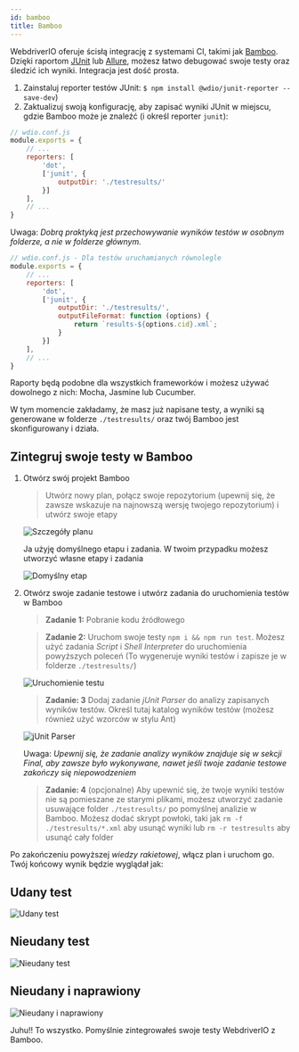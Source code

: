 ```yaml
---
id: bamboo
title: Bamboo
---
```


WebdriverIO oferuje ścisłą integrację z systemami CI, takimi jak [Bamboo](https://www.atlassian.com/software/bamboo). Dzięki raportom [JUnit](https://webdriver.io/docs/junit-reporter.html) lub [Allure](https://webdriver.io/docs/allure-reporter.html), możesz łatwo debugować swoje testy oraz śledzić ich wyniki. Integracja jest dość prosta.

1. Zainstaluj reporter testów JUnit: `$ npm install @wdio/junit-reporter --save-dev`)
1. Zaktualizuj swoją konfigurację, aby zapisać wyniki JUnit w miejscu, gdzie Bamboo może je znaleźć (i określ reporter `junit`):

```js
// wdio.conf.js
module.exports = {
    // ...
    reporters: [
        'dot',
        ['junit', {
            outputDir: './testresults/'
        }]
    ],
    // ...
}
```
Uwaga: *Dobrą praktyką jest przechowywanie wyników testów w osobnym folderze, a nie w folderze głównym.*

```js
// wdio.conf.js - Dla testów uruchamianych równolegle
module.exports = {
    // ...
    reporters: [
        'dot',
        ['junit', {
            outputDir: './testresults/',
            outputFileFormat: function (options) {
                return `results-${options.cid}.xml`;
            }
        }]
    ],
    // ...
}
```

Raporty będą podobne dla wszystkich frameworków i możesz używać dowolnego z nich: Mocha, Jasmine lub Cucumber.

W tym momencie zakładamy, że masz już napisane testy, a wyniki są generowane w folderze ```./testresults/``` oraz twój Bamboo jest skonfigurowany i działa.

## Zintegruj swoje testy w Bamboo

1. Otwórz swój projekt Bamboo
    > Utwórz nowy plan, połącz swoje repozytorium (upewnij się, że zawsze wskazuje na najnowszą wersję twojego repozytorium) i utwórz swoje etapy

    ![Szczegóły planu](/img/bamboo/plancreation.png "Szczegóły planu")

    Ja użyję domyślnego etapu i zadania. W twoim przypadku możesz utworzyć własne etapy i zadania

    ![Domyślny etap](/img/bamboo/defaultstage.png "Domyślny etap")
2. Otwórz swoje zadanie testowe i utwórz zadania do uruchomienia testów w Bamboo
    >**Zadanie 1:** Pobranie kodu źródłowego

    >**Zadanie 2:** Uruchom swoje testy ```npm i && npm run test```. Możesz użyć zadania *Script* i *Shell Interpreter* do uruchomienia powyższych poleceń (To wygeneruje wyniki testów i zapisze je w folderze ```./testresults/```)

    ![Uruchomienie testu](/img/bamboo/testrun.png "Uruchomienie testu")

    >**Zadanie: 3** Dodaj zadanie *jUnit Parser* do analizy zapisanych wyników testów. Określ tutaj katalog wyników testów (możesz również użyć wzorców w stylu Ant)

    ![jUnit Parser](/img/bamboo/junitparser.png "jUnit Parser")

    Uwaga: *Upewnij się, że zadanie analizy wyników znajduje się w sekcji *Final*, aby zawsze było wykonywane, nawet jeśli twoje zadanie testowe zakończy się niepowodzeniem*

    >**Zadanie: 4** (opcjonalne) Aby upewnić się, że twoje wyniki testów nie są pomieszane ze starymi plikami, możesz utworzyć zadanie usuwające folder ```./testresults/``` po pomyślnej analizie w Bamboo. Możesz dodać skrypt powłoki, taki jak ```rm -f ./testresults/*.xml``` aby usunąć wyniki lub ```rm -r testresults``` aby usunąć cały folder

Po zakończeniu powyższej *wiedzy rakietowej*, włącz plan i uruchom go. Twój końcowy wynik będzie wyglądał jak:

## Udany test

![Udany test](/img/bamboo/successfulltest.png "Udany test")

## Nieudany test

![Nieudany test](/img/bamboo/failedtest.png "Nieudany test")

## Nieudany i naprawiony

![Nieudany i naprawiony](/img/bamboo/failedandfixed.png "Nieudany i naprawiony")

Juhu!! To wszystko. Pomyślnie zintegrowałeś swoje testy WebdriverIO z Bamboo.